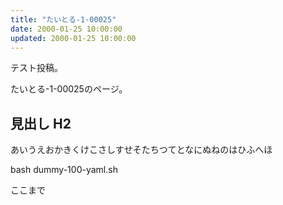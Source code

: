```yaml
---
title: "たいとる-1-00025"
date: 2000-01-25 10:00:00
updated: 2000-01-25 10:00:00
---
```


テスト投稿。

たいとる-1-00025のページ。


## 見出し H2

あいうえおかきくけこさしすせそたちつてとなにぬねのはひふへほ

bash dummy-100-yaml.sh


ここまで
